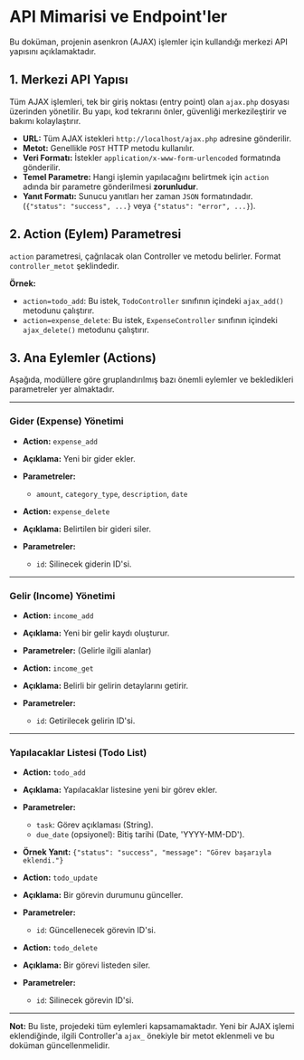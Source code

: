 # API Mimarisi ve Endpoint'ler

Bu doküman, projenin asenkron (AJAX) işlemler için kullandığı merkezi API yapısını açıklamaktadır.

## 1. Merkezi API Yapısı

Tüm AJAX işlemleri, tek bir giriş noktası (entry point) olan `ajax.php` dosyası üzerinden yönetilir. Bu yapı, kod tekrarını önler, güvenliği merkezileştirir ve bakımı kolaylaştırır.

-   **URL:** Tüm AJAX istekleri `http://localhost/ajax.php` adresine gönderilir.
-   **Metot:** Genellikle `POST` HTTP metodu kullanılır.
-   **Veri Formatı:** İstekler `application/x-www-form-urlencoded` formatında gönderilir.
-   **Temel Parametre:** Hangi işlemin yapılacağını belirtmek için `action` adında bir parametre gönderilmesi **zorunludur**.
-   **Yanıt Formatı:** Sunucu yanıtları her zaman `JSON` formatındadır. (`{"status": "success", ...}` veya `{"status": "error", ...}`).

## 2. Action (Eylem) Parametresi

`action` parametresi, çağrılacak olan Controller ve metodu belirler. Format `controller_metot` şeklindedir.

**Örnek:**
*   `action=todo_add`: Bu istek, `TodoController` sınıfının içindeki `ajax_add()` metodunu çalıştırır.
*   `action=expense_delete`: Bu istek, `ExpenseController` sınıfının içindeki `ajax_delete()` metodunu çalıştırır.

## 3. Ana Eylemler (Actions)

Aşağıda, modüllere göre gruplandırılmış bazı önemli eylemler ve bekledikleri parametreler yer almaktadır.

---

### Gider (Expense) Yönetimi

-   **Action:** `expense_add`
-   **Açıklama:** Yeni bir gider ekler.
-   **Parametreler:**
    -   `amount`, `category_type`, `description`, `date`

-   **Action:** `expense_delete`
-   **Açıklama:** Belirtilen bir gideri siler.
-   **Parametreler:**
    -   `id`: Silinecek giderin ID'si.

---

### Gelir (Income) Yönetimi

-   **Action:** `income_add`
-   **Açıklama:** Yeni bir gelir kaydı oluşturur.
-   **Parametreler:** (Gelirle ilgili alanlar)

-   **Action:** `income_get`
-   **Açıklama:** Belirli bir gelirin detaylarını getirir.
-   **Parametreler:**
    -   `id`: Getirilecek gelirin ID'si.

---

### Yapılacaklar Listesi (Todo List)

-   **Action:** `todo_add`
-   **Açıklama:** Yapılacaklar listesine yeni bir görev ekler.
-   **Parametreler:**
    -   `task`: Görev açıklaması (String).
    -   `due_date` (opsiyonel): Bitiş tarihi (Date, 'YYYY-MM-DD').
-   **Örnek Yanıt:** `{"status": "success", "message": "Görev başarıyla eklendi."}`

-   **Action:** `todo_update`
-   **Açıklama:** Bir görevin durumunu günceller.
-   **Parametreler:**
    -   `id`: Güncellenecek görevin ID'si.

-   **Action:** `todo_delete`
-   **Açıklama:** Bir görevi listeden siler.
-   **Parametreler:**
    -   `id`: Silinecek görevin ID'si.

---

**Not:** Bu liste, projedeki tüm eylemleri kapsamamaktadır. Yeni bir AJAX işlemi eklendiğinde, ilgili Controller'a `ajax_` önekiyle bir metot eklenmeli ve bu doküman güncellenmelidir.
